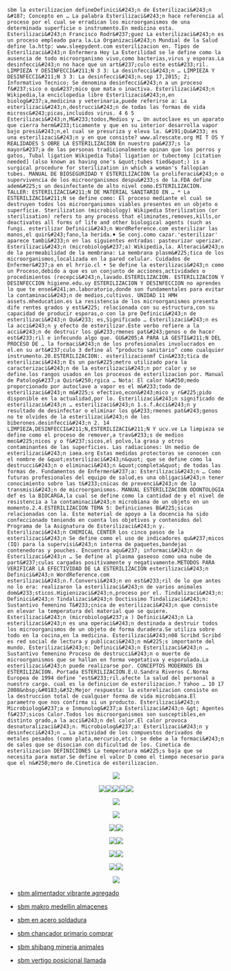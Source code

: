 
```
sbm la esterilizacion defineDefinici&#243;n de Esterilizaci&#243;n &#187; Concepto en … La palabra Esterilizaci&#243;n hace referencia al proceso por el cual se erradican los microorganismos de una determinada superficie o instrumento.En medicina esta. Esterilizaci&#243;n Francisco Rodr&#237;guez La esterilizaci&#243;n es un proceso empleado para la.La Organizaci&#243;n Mundial de la Salud define la.http: www.sleepydent.com esterilizacion en. Tipos de Esterilizaci&#243;n Enfermera Hoy La Esterilidad se le define como la ausencia de todo microorganismo vivo,como bacterias,virus y esporas.La desinfecci&#243;n no hace que un art&#237;culo este est&#233;ril. LIMPIEZA Y DESINFECCI&#211;N 3 3: La desinfecci&#243;n … LIMPIEZA Y DESINFECCI&#211;N 3 3: La desinfecci&#243;n.sep 17,2015; 2; Informativo Tecnico; Se denomina desinfecci&#243;n a un proceso f&#237;sico o qu&#237;mico que mata o inactiva. Esterilizaci&#243;n Wikipedia,la enciclopedia libre Esterilizaci&#243;n,en biolog&#237;a,medicina y veterinaria,puede referirse a: La esterilizaci&#243;n,destrucci&#243;n de todas las formas de vida microsc&#243;picas,incluidos virus. 4 6 5 Esterilizaci&#243;n,M&#233;todos,Medios y … Un autoclave es un aparato que cierra herm&#233;ticamente y que en su interior desarrolla vapor bajo presi&#243;n,el cual se presuriza y eleva la. &#191;Qu&#233; es una esterilizaci&#243;n y en que consiste? www.alrescate.org MI T OS Y REALIDADES S OBRE LA ESTERILIZACION En nuestro pa&#237;s la mayor&#237;a de las personas tradicionalmente opinan que los perros y gatos, Tubal ligation Wikipedia Tubal ligation or tubectomy [citation needed] (also known as having one's &quot;tubes tied&quot;) is a surgical procedure for sterilization in which a woman's fallopian tubes. MANUAL DE BIOSEGURIDAD Y ESTERILIZACION la proliferaci&#243;n o supervivencia de los microorganismos despu&#233;s de la.FDA define adem&#225;s un desinfectante de alto nivel como.ESTERILIZACION. TALLER: ESTERILIZACI&#211;N DE MATERIAL SANITARIO EN … * La ESTERILIZACI&#211;N se define como: El proceso mediante el cual se destruyen todos los microorganismos viables presentes en un objeto o superficie. Sterilization (microbiology) Wikipedia Sterilization (or sterilisation) refers to any process that eliminates,removes,kills,or deactivates all forms of life and other biological agents (such as fungi. esterilizar Definici&#243;n WordReference.com esterilizar las manos,el quir&#243;fano,la herida.♦ Se conj.como cazar.'esterilizar' aparece tambi&#233;n en las siguientes entradas: pasteurizar uperizar. Esterilizaci&#243;n (microbiolog&#237;a) Wikipedia,la. Alteraci&#243;n de la permeabilidad de la membrana: La membrana plasm&#225;tica de los microorganismos,localizada en la pared celular. Cuidados de Enfermer&#237;a en el hrrio.cl • Se define la esterilizaci&#243;n como un Proceso,debido a que es un conjunto de acciones,actividades o procedimientos (recepci&#243;n,lavado.ESTERILIZACION. ESTERILIZACION Y DESINFECCION higiene.edu.uy ESTERILIZACION Y DESINFECCION no aprendes lo que te ense&#241;an.laboratorio,donde son fundamentales para evitar la contaminaci&#243;n de medios,cultivos. UNIDAD 11 HMH assets.mheducation.es La resistencia de los microorganismos presenta dife rentes grados y est&#225; relacionada con su estructura,con su capacidad de producir esporas,o con la pre Definici&#243;n de esterilizaci&#243;n Qu&#233; es,Significado … Esterilizaci&#243;n es la acci&#243;n y efecto de esterilizar.Este verbo refiere a la acci&#243;n de destruir los g&#233;rmenes pat&#243;genos o de hacer est&#233;ril e infecundo algo que. GU&#205;A PARA LA GESTI&#211;N DEL PROCESO DE … la formaci&#243;n de los profesionales involucrados en el.en su art&#237;culo 3 define al “producto sanitario” como cualquier instrumento.20.ESTERILIZACION:. esterilizacionmf Cin&#233;tica de esterilizaci&#243;n Es un par&#225;metro utilizado para la caracterizaci&#243;n de la esterilizaci&#243;n por calor y se define.los rangos usados en los procesos de esterilizacion por. Manual de Patolog&#237;a Quir&#250;rgica … Nota: El calor h&#250;medo proporcionado por autoclave a vapor es el m&#233;todo de esterilizaci&#243;n m&#225;s efectivo,econ&#243;mico y r&#225;pido disponible en la actualidad,por lo. Esterilizaci&#243;n significado de esterilizaci&#243;n … esterilizaci&#243;n 1.s.f.Acci&#243;n y resultado de desinfectar o eliminar los g&#233;rmenes pat&#243;genos no te olvides de la esterilizaci&#243;n de los biberones.desinfecci&#243;n 2. 14 LIMPIEZA,DESINFECCI&#211;N,ESTERILIZACI&#211;N Y ucv.ve La limpieza se define como el proceso de remover,a trav&#233;s de medios mec&#225;nicos y o f&#237;sicos,el polvo,la grasa y otros contaminantes de las superficies. Las radiaciones: Un medio de esterilizaci&#243;n iaea.org Estas medidas protectoras se conocen con el nombre de &quot;esterilizaci&#243;n&quot; que se define como la destrucci&#243;n o eliminaci&#243;n &quot;completa&quot; de todas las formas de. Fundamentos de Enfermer&#237;a: Esterilizaci&#243;n … Como futuras profesionales del equipo de salud,es una obligaci&#243;n tener conocimiento sobre las t&#233;cnicas de prevenci&#243;n de la transmisi&#243;n de microorganismos. MANUAL ESTERILIZACION ODONTOLOGIA def es la BIOCARGA,la cual se define como la cantidad de y el nivel de resistencia a la contaminaci&#243;n microbiana de un objeto en un momento.2.4.ESTERILIZACION TEMA 5: Definiciones B&#225;sicas relacionadas con la. Este material de apoyo a la docencia ha sido confeccionado teniendo en cuenta los objetivos y contenidos del Programa de la Asignatura de Esterilizaci&#243;n y. Esterilizaci&#243;n CHEMICAL CENTER Los cinco pasos de la esterilizaci&#243;n Se define como el uso de indicadores qu&#237;micos (IQ) para la supervisi&#243;n interna de paquetes,bandejas contenedoras y pouches. Encuentra aqu&#237; informaci&#243;n de Esterilizaci&#243;n … Se define al plasma gaseoso como una nube de part&#237;culas cargadas positivamente y negativamente.METODOS PARA VERIFICAR LA EFECTIVIDAD DE LA ESTERILIZACION esterilizaci&#243;n Definici&#243;n WordReference.com esterilizaci&#243;n.f.Conversi&#243;n en est&#233;ril de lo que antes no lo era: realizaron la esterilizaci&#243;n de varios animales dom&#233;sticos.Higienizaci&#243;n,proceso por el. Tindalizaci&#243;n: Definici&#243;n Tindalizaci&#243;n Doctissimo Tindalizaci&#243;n: Sustantivo femenino T&#233;cnica de esterilizaci&#243;n que consiste en elevar la temperatura del material que se quiere. Esterilizaci&#243;n (microbiolog&#237;a ) Definici&#243;n La esterilizaci&#243;n es una operaci&#243;n destinada a destruir todos los microorganismos de un objeto de forma duradera.Se utiliza sobre todo en la cocina,en la medicina. Esterilizaci&#243;n08 Scribd Scribd es red social de lectura y publicaci&#243;n m&#225;s importante del mundo. Esterilizaci&#243;n: Definici&#243;n Esterilizaci&#243;n … Sustantivo femenino Proceso de destrucci&#243;n o muerte de microorganismos que se hallan en forma vegetativa y esporulada.La esterilizaci&#243;n puede realizarse por. CONCEPTOS MODERNOS EN ESTERILIZACION. Portada ESTERILIZACION.E.U.Sandra Riveros C.Norma Europea de 1994 define ‘est&#233;ril.afecte la salud del personal a nuestro cargo. cual es la definicion de esterilizacion.? Yahoo … 10 17 2008&nbsp;&#0183;&#32;Mejor respuesta: la esterelizacion consiste en la destruccion total de cualquier forma de vida microbiana.El parametro que nos confirma si un producto. Esterilizaci&#243;n Microbiolog&#237;a e Inmunolog&#237;a Esterilizaci&#243;n &gt; Agentes f&#237;sicos Calor.Todos los microorganismos son susceptibles,en distinto grado,a la acci&#243;n del calor.El calor provoca desnaturalizaci&#243;n. Microbiolog&#237;a: Esterilizaci&#243;n y desinfecci&#243;n … La actividad de los compuestos derivados de metales pesados (como plata,mercurio,etc.) se debe a la formaci&#243;n de sales que se disocian con dificultad de los. Cinetica de esterilizacion DEFINICIONES La temperatura m&#225;s baja que se necesita para matar.Se define el valor D como el tiempo necesario para que el n&#250;mero de.Cinetica de esterilizacion. 
```

<div align="center">

<a href="https://es-crusher.shibang-china.com/github&k=sbm+la+esterilizacion+define"><img src="https://static.shibang-china.com/es/crusher/logo.jpg"></a>

<a href="https://es-crusher.shibang-china.com/github&k=sbm+la+esterilizacion+define"><img src="https://static.shibang-china.com/es/crusher/index.jpg"></a><a href="https://es-crusher.shibang-china.com/material.htmlgithub&k=sbm+la+esterilizacion+define"><img src="https://static.shibang-china.com/es/crusher/material.jpg"></a><a href="https://es-crusher.shibang-china.com/application.htmlgithub&k=sbm+la+esterilizacion+define"><img src="https://static.shibang-china.com/es/crusher/application.jpg"></a><a href="https://es-crusher.shibang-china.com/aboutus.htmlgithub&k=sbm+la+esterilizacion+define"><img src="https://static.shibang-china.com/es/crusher/aboutus.jpg"></a><a href="https://es-crusher.shibang-china.com/contact.htmlgithub&k=sbm+la+esterilizacion+define"><img src="https://static.shibang-china.com/es/crusher/contact.jpg"></a>

<a href="https://es-crusher.shibang-china.com/github&k=sbm+la+esterilizacion+define"><img src="https://static.shibang-china.com/es/crusher/banner.jpg"></a>

<a href="https://swt.shibang-china.com/github&k=sbm+la+esterilizacion+define"><img src="https://static.shibang-china.com/es/crusher/text.jpg"></a>

<a href="https://swt.shibang-china.com/github&k=sbm+la+esterilizacion+define"><img src="https://static.shibang-china.com/es/crusher/chat.jpg"></a><a href="https://es-crusher.shibang-china.com/contact.htmlgithub&k=sbm+la+esterilizacion+define"><img src="https://static.shibang-china.com/es/crusher/message.jpg"></a>

<a href="https://es-crusher.shibang-china.com/products/pe.htmlgithub&k=sbm+la+esterilizacion+define"><img src="https://static.shibang-china.com/es/crusher/pe.jpg"></a><a href="https://es-crusher.shibang-china.com/products/pf.htmlgithub&k=sbm+la+esterilizacion+define"><img src="https://static.shibang-china.com/es/crusher/pf.jpg"></a>

<a href="https://es-crusher.shibang-china.com/products/hpt.htmlgithub&k=sbm+la+esterilizacion+define"><img src="https://static.shibang-china.com/es/crusher/hpt.jpg"></a><a href="https://es-crusher.shibang-china.com/products/vsi.htmlgithub&k=sbm+la+esterilizacion+define"><img src="https://static.shibang-china.com/es/crusher/vsi.jpg"></a>

<a href="https://es-crusher.shibang-china.com/products/klv.htmlgithub&k=sbm+la+esterilizacion+define"><img src="https://static.shibang-china.com/es/crusher/klv.jpg"></a><a href="https://es-crusher.shibang-china.com/products/portable.htmlgithub&k=sbm+la+esterilizacion+define"><img src="https://static.shibang-china.com/es/crusher/portable.jpg"></a>

<a href="https://swt.shibang-china.com/github&k=sbm+la+esterilizacion+define"><img src="https://static.shibang-china.com/es/crusher/case.jpg"></a>

</div>


* [sbm alimentador vibrante agregado](sbm%20alimentador%20vibrante%20agregado.md)

* [sbm makro medellin almacenes](sbm%20makro%20medellin%20almacenes.md)

* [sbm en acero soldadura](sbm%20en%20acero%20soldadura.md)

* [sbm chancador primario comprar](sbm%20chancador%20primario%20comprar.md)

* [sbm shibang mineria animales](sbm%20shibang%20mineria%20animales.md)

* [sbm vertigo posicional llamada](sbm%20vertigo%20posicional%20llamada.md)